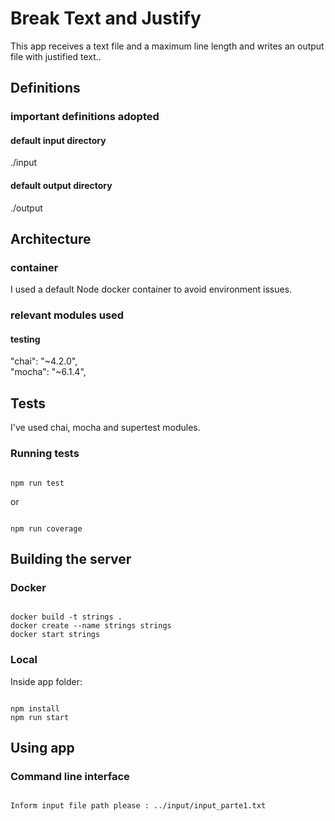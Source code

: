 # Break Text and Justify

This app receives a text file and a maximum line length and writes an output file with justified text.. 

 
## Definitions

  

### important definitions adopted

#### default input directory
./input

#### default output directory
./output 

## Architecture

  

### container

I used a default Node docker container to avoid environment issues.

### relevant modules used
   
#### testing
  "chai": "~4.2.0",  
  "mocha": "~6.1.4",  
 
 
## Tests

 
I've used chai, mocha and supertest modules.


### Running tests

  

```

npm run test

```
or


```

npm run coverage

```
  

## Building the server

  
### Docker
```

docker build -t strings .
docker create --name strings strings
docker start strings

```

### Local

Inside app folder:
```

npm install
npm run start

```


## Using app

### Command line interface
```

Inform input file path please : ../input/input_parte1.txt

```